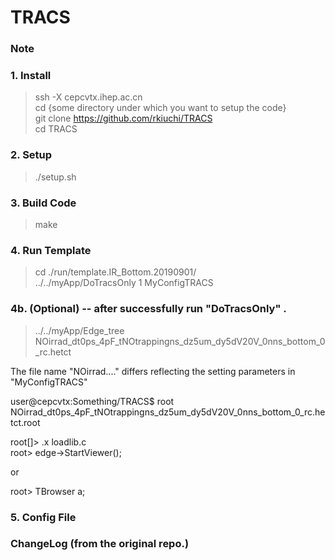 # TRACS

### Note

### 1. Install
> ssh -X cepcvtx.ihep.ac.cn  
> cd {some directory under which you want to setup the code}  
> git clone https://github.com/rkiuchi/TRACS  
> cd TRACS   

### 2. Setup
> ./setup.sh

### 3. Build Code
> make

### 4. Run Template 
> cd ./run/template.IR_Bottom.20190901/   
> ../../myApp/DoTracsOnly 1 MyConfigTRACS  

### 4b. (Optional) -- after successfully run "DoTracsOnly" .   
> ../../myApp/Edge_tree   NOirrad_dt0ps_4pF_tNOtrappingns_dz5um_dy5dV20V_0nns_bottom_0_rc.hetct  
  
The file name "NOirrad...." differs reflecting the setting parameters in "MyConfigTRACS"   

user@cepcvtx:Something/TRACS$ root NOirrad_dt0ps_4pF_tNOtrappingns_dz5um_dy5dV20V_0nns_bottom_0_rc.hetct.root  
  
root[]> .x loadlib.c  
root> edge->StartViewer();  

or   

root> TBrowser a;  


### 5. Config File
  
### ChangeLog (from the original repo.)

